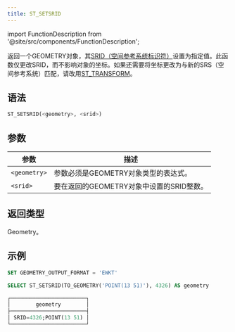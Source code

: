 ```yaml
---
title: ST_SETSRID
---
```

import FunctionDescription from '@site/src/components/FunctionDescription';

<FunctionDescription description="引入或更新: v1.2.566"/>

返回一个GEOMETRY对象，其[SRID（空间参考系统标识符）](https://en.wikipedia.org/wiki/Spatial_reference_system#Identifier)设置为指定值。此函数仅更改SRID，而不影响对象的坐标。如果还需要将坐标更改为与新的SRS（空间参考系统）匹配，请改用[ST_TRANSFORM](st-transform.md)。

## 语法

```sql
ST_SETSRID(<geometry>, <srid>)
```

## 参数

| 参数         | 描述                                                         |
|--------------|-------------------------------------------------------------|
| `<geometry>` | 参数必须是GEOMETRY对象类型的表达式。                         |
| `<srid>`     | 要在返回的GEOMETRY对象中设置的SRID整数。                     |

## 返回类型

Geometry。

## 示例

```sql
SET GEOMETRY_OUTPUT_FORMAT = 'EWKT'

SELECT ST_SETSRID(TO_GEOMETRY('POINT(13 51)'), 4326) AS geometry

┌────────────────────────┐
│        geometry        │
├────────────────────────┤
│ SRID=4326;POINT(13 51) │
└────────────────────────┘

```